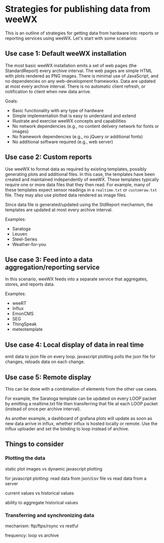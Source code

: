 # Strategies for publishing data from weeWX

This is an outline of strategies for getting data from hardware into reports or reporting services using weeWX.  Let's start with some scenarios:

## Use case 1: Default weeWX installation

The most basic weeWX installation emits a set of web pages (the StandardReport) every archive interval.  The web pages are simple HTML with plots rendered as PNG images.  There is minimal use of JavaScript, and no dependencies on any web-development frameworks.  Data are updated at most every archive interval.  There is no automatic client refresh, or notification to client when new data arrive.

Goals:

* Basic functionality with any type of hardware
* Simple implementation that is easy to understand and extend
* Illustrate and exercise weeWX concepts and capabilities
* No network dependencies (e.g., no content delivery network for fonts or images)
* No framework dependencies (e.g., no jQuery or additional fonts)
* No additional software required (e.g., web server)

## Use case 2: Custom reports

Use weeWX to format data as required by existing templates, possibly generating plots and additional files.  In this case, the templates have been created and maintained independently of weeWX.  These templates typically require one or more data files that they then read.  For example, many of these templates expect sensor readings in a `realtime.txt` or `customraw.txt` file.  They may also use plotted data rendered as image files.

Since data file is generated/updated using the StdReport mechanism, the templates are updated at most every archive interval.

Examples:

* Saratoga
* Leuven
* Steel-Series
* Weather-for-you

## Use case 3: Feed into a data aggregation/reporting service

In this scenario, weeWX feeds into a separate service that aggregates, stores, and reports data. 

Examples:

* weeRT
* Influx
* EmonCMS
* SEG
* ThingSpeak
* meteotemplate

## Use case 4: Local display of data in real time

emit data to json file on every loop.  javascript plotting polls the json file for changes, reloads data on each change.

## Use case 5: Remote display

This can be done with a combination of elements from the other use cases.

For example, the Saratoga template can be updated on every LOOP packet by emitting a realtime.txt file then transferring that file at each LOOP packet (instead of once per archive interval).

As another example, a dashboard of grafana plots will update as soon as new data arrive in influx, whether influx is hosted locally or remote.  Use the influx uploader and set the binding to loop instead of archive.

## Things to consider

### Plotting the data

static plot images vs dynamic javascript plotting

for javascript plotting: read data from json/csv file vs read data from a server

current values vs historical values

ability to aggregate historical values

### Transferring and synchronizing data

mechanism: ftp/ftps/rsync vs restful

frequency: loop vs archive
